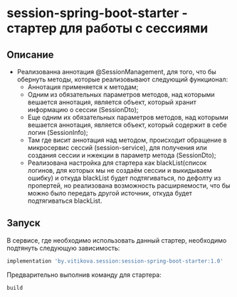 # session-spring-boot-starter - стартер для работы с сессиями

## Описание

- Реализованна аннотация @SessionManagement, для того, что бы обернуть методы, которые реализовывают следующий
  функционал:
    - Аннотация применяется к методам;
    - Одним из обязательных параметров методов, над которыми вешается аннотация, является объект, который хранит
      информацию о сессии (SessionDto);
    - Еще одним их обязательных параметров методов, над которыми вешается аннотация, является объект, который содержит в
      себе логин (SessionInfo);
    - Там где висит аннотация над методом, происходит обращение в микросервис сессий (session-service), для получения
      или создания сессии и нжекции в параметр метода (SessionDto);
    - Реализована настройка для стартера как blackList(список логинов, для которых мы не создаём сессии и выкидываем
      ошибку) и откуда blackList будет подтягиваться, по дефолту из пропертей, но реализована возможность расширяемости,
      что бы можно было передать другой источник, откуда будет подтягиваться blackList.

## Запуск

В сервисе, где необходимо использовать данный стартер, необходимо подтянуть следующую зависимость:

```groovy
implementation 'by.vitikova.session:session-spring-boot-starter:1.0'
```

Предварительно выполнив команду для стартера:

```
build
```